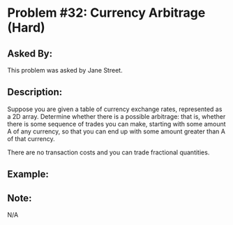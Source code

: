 # Problem #32: Currency Arbitrage (Hard)

## Asked By:

This problem was asked by Jane Street.

## Description:
 
Suppose you are given a table of currency exchange rates, represented as a 2D array. Determine whether there is a possible arbitrage: that is, whether there is some sequence of trades you can make, starting with some amount A of any currency, so that you can end up with some amount greater than A of that currency.  

There are no transaction costs and you can trade fractional quantities.

## Example:


## Note:

N/A

